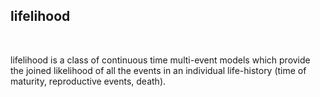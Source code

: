 
<br><br>

## lifelihood

<br>

lifelihood is a class of continuous time multi-event models which provide the joined likelihood of all the events in an individual life-history (time of maturity, reproductive events, death). 